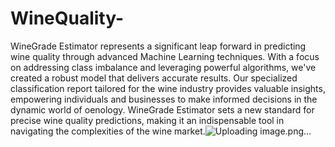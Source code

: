 # WineQuality-

WineGrade Estimator represents a significant leap forward in predicting wine quality through advanced Machine Learning techniques. With a focus on addressing class imbalance and leveraging powerful algorithms, we've created a robust model that delivers accurate results. Our specialized classification report tailored for the wine industry provides valuable insights, empowering individuals and businesses to make informed decisions in the dynamic world of oenology. WineGrade Estimator sets a new standard for precise wine quality predictions, making it an indispensable tool in navigating the complexities of the wine market.![Uploading image.png…]()
